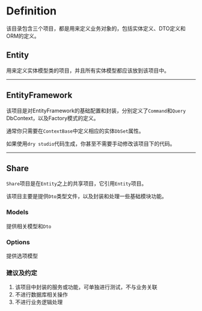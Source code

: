 # Definition

该目录包含三个项目，都是用来定义业务对象的，包括实体定义、DTO定义和ORM的定义。

## Entity

用来定义实体模型类的项目，并且所有实体模型都应该放到该项目中。

---

## EntityFramework

该项目是对EntityFramework的基础配置和封装，分别定义了`Command`和`Query` DbContext，以及Factory模式的定义。

通常你只需要在`ContextBase`中定义相应的实体`DbSet`属性。

如果使用`dry studio`代码生成，你甚至不需要手动修改该项目下的代码。

---

## Share

`Share`项目是在`Entity`之上的共享项目，它引用`Entity`项目。

该项目主要是提供`Dto`类型文件，以及封装和处理一些基础模块功能。

### Models

提供相关模型和`Dto`

### Options

提供选项模型

### 建议及约定

1. 该项目中封装的服务或功能，可单独进行测试，不与业务关联
2. 不进行数据库相关操作
3. 不进行业务逻辑处理
